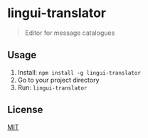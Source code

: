 lingui-translator
=================

> Editor for message catalogues

Usage
-----

1. Install: `npm install -g lingui-translator`
2. Go to your project directory
3. Run: `lingui-translator`

License
-------

[MIT](./LICENSE)
